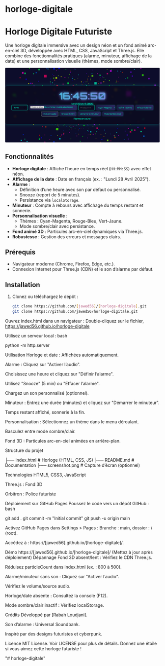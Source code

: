 # horloge-digitale
# Horloge Digitale Futuriste

Une horloge digitale immersive avec un design néon et un fond animé arc-en-ciel 3D, développée avec HTML, CSS, JavaScript et Three.js. Elle combine des fonctionnalités pratiques (alarme, minuteur, affichage de la date) et une personnalisation visuelle (thèmes, mode sombre/clair).

![Capture d'écran](screenshot.png)

## Fonctionnalités

- **Horloge digitale** : Affiche l’heure en temps réel (`HH:MM:SS`) avec effet néon.
- **Affichage de la date** : Date en français (ex. : "Lundi 28 Avril 2025").
- **Alarme** :
  - Définition d’une heure avec son par défaut ou personnalisé.
  - Snooze (report de 5 minutes).
  - Persistance via `localStorage`.
- **Minuteur** : Compte à rebours avec affichage du temps restant et sonnerie.
- **Personnalisation visuelle** :
  - Thèmes : Cyan-Magenta, Rouge-Bleu, Vert-Jaune.
  - Mode sombre/clair avec persistance.
- **Fond animé 3D** : Particules arc-en-ciel dynamiques via Three.js.
- **Robustesse** : Gestion des erreurs et messages clairs.

## Prérequis

- Navigateur moderne (Chrome, Firefox, Edge, etc.).
- Connexion Internet pour Three.js (CDN) et le son d’alarme par défaut.

## Installation

1. Clonez ou téléchargez le dépôt :
   ```bash
   git clone https://github.com/[jawed56]/[horloge-digitale].git
   git clone https://github.com/jawed56/horloge-digitale.git

Ouvrez index.html dans un navigateur :
Double-cliquez sur le fichier, https://jawed56.github.io/horloge-digitale

Utilisez un serveur local :
bash

python -m http.server

Utilisation
Horloge et date : Affichées automatiquement.

Alarme :
Cliquez sur "Activer l’audio".

Choisissez une heure et cliquez sur "Définir l’alarme".

Utilisez "Snooze" (5 min) ou "Effacer l’alarme".

Chargez un son personnalisé (optionnel).

Minuteur :
Entrez une durée (minutes) et cliquez sur "Démarrer le minuteur".

Temps restant affiché, sonnerie à la fin.

Personnalisation :
Sélectionnez un thème dans le menu déroulant.

Basculez entre mode sombre/clair.

Fond 3D : Particules arc-en-ciel animées en arrière-plan.

Structure du projet

├── index.html       # Horloge (HTML, CSS, JS)
├── README.md        # Documentation
├── screenshot.png   # Capture d’écran (optionnel)

Technologies
HTML5, CSS3, JavaScript

Three.js : Fond 3D

Orbitron : Police futuriste

Déploiement sur GitHub Pages
Poussez le code vers un dépôt GitHub :
bash

git add .
git commit -m "Initial commit"
git push -u origin main

Activez GitHub Pages dans Settings > Pages :
Branche : main, dossier : / (root).

Accédez à : https://[jawed56].github.io/[horloge-digitale]/.

Démo
https://[jawed56].github.io/[horloge-digitale]/ (Mettez à jour après déploiement)
Dépannage
Fond 3D absent/lent :
Vérifiez le CDN Three.js.

Réduisez particleCount dans index.html (ex. : 800 à 500).

Alarme/minuteur sans son :
Cliquez sur "Activer l’audio".

Vérifiez le volume/source audio.

Horloge/date absente : Consultez la console (F12).

Mode sombre/clair inactif : Vérifiez localStorage.

Crédits
Développé par [Rabah Loudjani].

Son d’alarme : Universal Soundbank.

Inspiré par des designs futuristes et cyberpunk.

Licence
MIT License. Voir LICENSE pour plus de détails.
Donnez une étoile  si vous aimez cette horloge futuriste !

"# horloge-digitale" 

